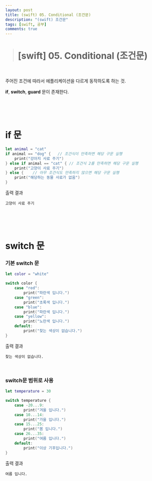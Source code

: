 ```yaml
---
layout: post
title: (swift) 05. Conditional (조건문)
description: "(swift) 조건문"
tags: [swift, 공부]
comments: true
---
```


> # [swift] 05. Conditional (조건문)

<br>

주어진 조건에 따라서 에플리케이션을 다르게 동작하도록 하는 것.

**if**, **switch**, **guard** 문이 존재한다.

<br>
<br>
<br>

# if 문

``` swift
let animal = "cat"
if animal == "dog" {   // 조건식이 만족하면 해당 구문 실행
    print("강아지 사료 주기")
} else if animal == "cat" { // 조건식 2를 만족하면 해당 구문 실행
    print("고양이 사료 주기")
} else {    // 아무 조건식도 만족하지 않으면 해당 구문 실행
    print("해당하는 동물 사료가 없움")
}
```

출력 결과
```
고양이 사료 주기
```

<br>
<br>
<br>

# switch 문

### 기본 switch 문

``` swift
let color = "white"

switch color {
    case "red":
        print("파란색 입니다.")
    case "green":
        print("초록색 입니다.")
    case "blue":
        print("파란색 입니다.")
    case "yellow":
        print("노란색 입니다.")
    default:
        print("찾는 색상이 없습니다.")
}
```

출력 결과  
```
찾는 색상이 없습니다.
```

<br>

### switch문 범위로 사용

``` swift
let temperature = 30

switch temperature {
    case -20...9:
        print("겨울 입니다.")
    case 10...14:
        print("가을 입니다.")
    case 15...25:
        print("봄 입니다.")
    case 26...35:
        print("여름 입니다.")
    default:
        print("이상 기후입니다.")
}
```

출력 결과  
```
여름 입니다.
```
